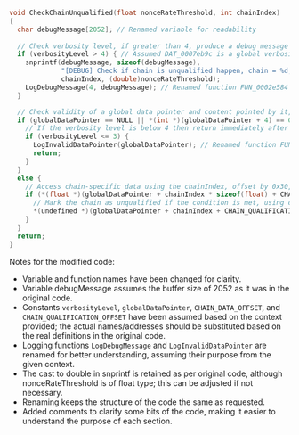 ```c
void CheckChainUnqualified(float nonceRateThreshold, int chainIndex)
{
  char debugMessage[2052]; // Renamed variable for readability
  
  // Check verbosity level, if greater than 4, produce a debug message with snprintf.
  if (verbosityLevel > 4) { // Assumed DAT_0007eb9c is a global verbosity level setting
    snprintf(debugMessage, sizeof(debugMessage), 
             "[DEBUG] Check if chain is unqualified happen, chain = %d, nonce_rate_threshold = %.2f\n",
             chainIndex, (double)nonceRateThreshold);
    LogDebugMessage(4, debugMessage); // Renamed function FUN_0002e584 to LogDebugMessage for readability
  }

  // Check validity of a global data pointer and content pointed by it, assumed DAT_004fcb3c is a global data pointer
  if (globalDataPointer == NULL || *(int *)(globalDataPointer + 4) == 0) {
    // If the verbosity level is below 4 then return immediately after logging
    if (verbosityLevel <= 3) {
      LogInvalidDataPointer(globalDataPointer); // Renamed function FUN_000388f4 for readability
      return;
    }
  }
  else {
    // Access chain-specific data using the chainIndex, offset by 0x30, and compare to nonceRateThreshold
    if (*(float *)(globalDataPointer + chainIndex * sizeof(float) + CHAIN_DATA_OFFSET) < nonceRateThreshold) { // CHAIN_DATA_OFFSET is assumed to be 0x30
      // Mark the chain as unqualified if the condition is met, using chainIndex and another offset (0x1c assumed)
      *(undefined *)(globalDataPointer + chainIndex + CHAIN_QUALIFICATION_OFFSET) = 1; // CHAIN_QUALIFICATION_OFFSET is assumed to be 0x1c
    }
  }
  return;
}
```
Notes for the modified code:
- Variable and function names have been changed for clarity.
- Variable debugMessage assumes the buffer size of 2052 as it was in the original code.
- Constants `verbosityLevel`, `globalDataPointer`, `CHAIN_DATA_OFFSET`, and `CHAIN_QUALIFICATION_OFFSET` have been assumed based on the context provided; the actual names/addresses should be substituted based on the real definitions in the original code.
- Logging functions `LogDebugMessage` and `LogInvalidDataPointer` are renamed for better understanding, assuming their purpose from the given context.
- The cast to double in snprintf is retained as per original code, although nonceRateThreshold is of float type; this can be adjusted if not necessary.
- Renaming keeps the structure of the code the same as requested.
- Added comments to clarify some bits of the code, making it easier to understand the purpose of each section.